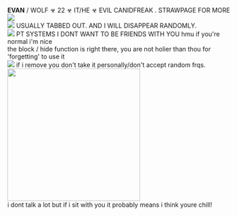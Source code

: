 **EVAN** / WOLF ☣ 22 ☣  IT/HE ☣ EVIL CANIDFREAK . STRAWPAGE FOR MORE <br/>
<img src="https://gifcity.carrd.co/assets/images/gallery39/59e6c9a7.gif?v=47652796">
<br/>
<img src="https://i.imgur.com/ovaff5r.gif"> USUALLY TABBED OUT. AND I WILL DISAPPEAR RANDOMLY. 
<br/>
<img src="https://gifcity.carrd.co/assets/images/gallery01/541621c7.gif?v=e3c0bc0f"> PT SYSTEMS I DONT WANT TO BE FRIENDS WITH YOU hmu if you're normal i'm nice <br> the block / hide function is right there, you are not holier than thou for 'forgetting' to use it
<br/> 
<img src="https://gifcity.carrd.co/assets/images/gallery311/4262d959.gif?v=e3c0bc0f"> if i remove you don't take it personally/don't accept random frqs.
<br/>
<img src="https://i.imgur.com/CDm0uuR.png" width=300>
<br/>
 i dont talk a lot but if i sit with you it probably means i think youre chill!
